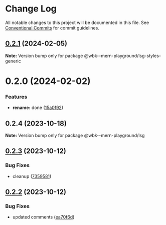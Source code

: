 # Change Log

All notable changes to this project will be documented in this file.
See [Conventional Commits](https://conventionalcommits.org) for commit guidelines.

## [0.2.1](https://github.com/paulAlexSerban/wbk--mern-playground/compare/@wbk--mern-playground/lsg-styles-generic@0.2.0...@wbk--mern-playground/lsg-styles-generic@0.2.1) (2024-02-05)

**Note:** Version bump only for package @wbk--mern-playground/lsg-styles-generic

# 0.2.0 (2024-02-02)

### Features

-   **rename:** done ([15a0f92](https://github.com/paulAlexSerban/wbk--mern-playground/commit/15a0f92f47690da6021269d43d7489cb72cdc514))

## 0.2.4 (2023-10-18)

**Note:** Version bump only for package @wbk--mern-playground/lsg

## [0.2.3](https://github.com/paulAlexSerban/wbk--mern-playground/compare/@wbk--mern-playground/lsg@0.2.2...@wbk--mern-playground/lsg@0.2.3) (2023-10-12)

### Bug Fixes

-   cleanup ([7359581](https://github.com/paulAlexSerban/wbk--mern-playground/commit/735958170f11f71fccdae07f851dce5aa62f477a))

## [0.2.2](https://github.com/paulAlexSerban/wbk--mern-playground/compare/@wbk--mern-playground/lsg@0.2.1...@wbk--mern-playground/lsg@0.2.2) (2023-10-12)

### Bug Fixes

-   updated comments ([ea70f6d](https://github.com/paulAlexSerban/wbk--mern-playground/commit/ea70f6d7acd23748d9dac8b44fe7d12f492febd8))
